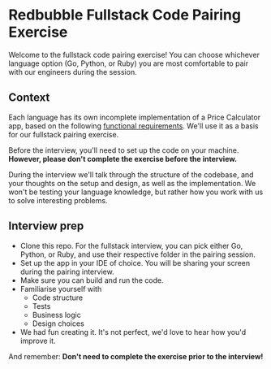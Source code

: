 # Redbubble Fullstack Code Pairing Exercise

Welcome to the fullstack code pairing exercise! You can choose whichever
language option (Go, Python, or Ruby) you are most comfortable to pair with
our engineers during the session.

## Context

Each language has its own incomplete implementation of a Price Calculator app,
based on the following [functional requirements](http://take-home-test.herokuapp.com/new-product-engineer).
We'll use it as a basis for our fullstack pairing exercise.

Before the interview, you'll need to set up the code on your machine. **However, please don't complete the
exercise before the interview.**

During the interview we'll talk through the structure of the codebase, and your
thoughts on the setup and design, as well as the implementation. We won't be testing your language knowledge, but rather how you work with us to
solve interesting problems.

## Interview prep

- Clone this repo. For the fullstack interview, you can pick either Go, Python,
  or Ruby, and use their respective folder in the pairing session.
- Set up the app in your IDE of choice. You will be sharing your screen during
  the pairing interview.
- Make sure you can build and run the code.
- Familiarise yourself with
  - Code structure
  - Tests
  - Business logic
  - Design choices
- We had fun creating it. It's not perfect, we'd love to hear how you'd improve it.

And remember: **Don't need to complete the exercise prior to the interview!**
